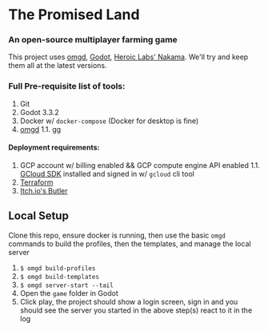 # The Promised Land
### An open-source multiplayer farming game

This project uses [omgd](https://github.com/newnoiseworks/omgd), [Godot](https://godotengine.org), [Heroic Labs' Nakama](https://heroiclabs.com/nakama-opensource). We'll try and keep them all at the latest versions.

### Full Pre-requisite list of tools:

1. Git
1. Godot 3.3.2
1. Docker w/ `docker-compose` (Docker for desktop is fine)
1. [omgd](https://github.com/newnoiseworks/omgd)
  1.1. [gg](https://github.com/newnoiseworks/gg)


#### Deployment requirements:

1. GCP account w/ billing enabled && GCP compute engine API enabled
  1.1. [GCloud SDK](https://cloud.google.com/sdk/docs/install) installed and signed in w/ `gcloud` cli tool
1. [Terraform](https://www.terraform.io/)
1. [Itch.io's Butler](https://itch.io/docs/butler)

## Local Setup

Clone this repo, ensure docker is running, then use the basic `omgd` commands to build the profiles, then the templates, and manage the local server

1. `$ omgd build-profiles`
1. `$ omgd build-templates`
1. `$ omgd server-start --tail` 
1. Open the `game` folder in Godot
1. Click play, the project should show a login screen, sign in and you should see the server you started in the above step(s) react to it in the log
